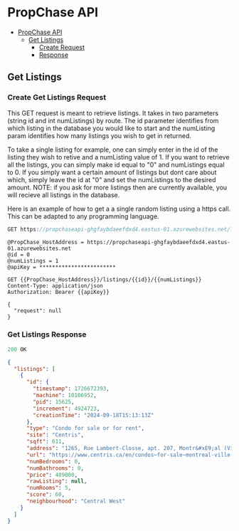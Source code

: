 # PropChase API

- [PropChase API](#propchase-api)
  - [Get Listings](#create-listings)
    - [Create Request](#create-get-listings-request)
    - [Response](#get-listings-response)
  

## Get Listings

### Create Get Listings Request
This GET request is meant to retrieve listings. It takes in two parameters (string id and int numListings) by route. The id parameter identifies from which listing in the database you would like to start and the numListing param identifies how many listings you wish to get in returned. 

To take a single listing for example, one can simply enter in the id of the listing they wish to retive and a numListing value of 1. If you want to retrieve all the listings, you can simply make id equal to "0" and numListings equal to 0. If you simply want a certain amount of listings but dont care about which, simply leave the id at "0" and set the numListings to the desired amount. NOTE: if you ask for more listings then are currently available, you will recieve all listings in the database.

Here is an example of how to get a a single random listing using a https call. This can be adapted to any programming language.

```js
GET https://propchaseapi-ghgfaybdaeefdxd4.eastus-01.azurewebsites.net/listings/id/numListings
```

```https
@PropChase_HostAddress = https://propchaseapi-ghgfaybdaeefdxd4.eastus-01.azurewebsites.net
@id = 0
@numListings = 1
@apiKey = ************************

GET {{PropChase_HostAddress}}/listings/{{id}}/{{numListings}}
Content-Type: application/json
Authorization: Bearer {{apiKey}}

{
  "request": null
}
```

### Get Listings Response

```js
200 OK
```

```json
{
  "listings": [
    {
      "id": {
        "timestamp": 1726672393,
        "machine": 10106952,
        "pid": 15625,
        "increment": 4924723,
        "creationTime": "2024-09-18T15:13:13Z"
      },
      "type": "Condo for sale or for rent",
      "site": "Centris",
      "sqft": 611,
      "address": "1265, Rue Lambert-Closse, apt. 207, Montr&#xE9;al (Ville-Marie), Neighbourhood Central West",
      "url": "https://www.centris.ca/en/condos~for-sale~montreal-ville-marie/14086887?view=Summary",
      "numBedrooms": 0,
      "numBathrooms": 0,
      "price": 489000,
      "rawListing": null,
      "numRooms": 5,
      "score": 60,
      "neighbourhood": "Central West"
    }
  ]
}
```
